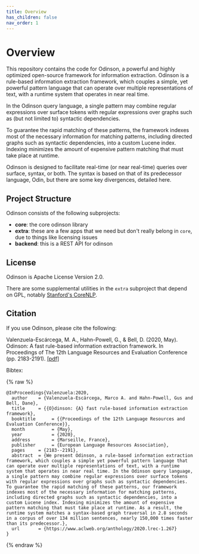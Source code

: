 ```yaml
---  
title: Overview  
has_children: false  
nav_order: 1  
---  
```

  
# Overview  
  
This repository contains the code for Odinson, a powerful and highly optimized open-source framework for information extraction.  Odinson is a rule-based information extraction framework, which couples a simple, yet powerful pattern language that can operate over multiple representations of text, with a runtime system that operates in near real time.   
  
In the Odinson query language, a single pattern may combine regular expressions over surface tokens with regular expressions over graphs such as (but not limited to) syntactic dependencies.   

To guarantee the rapid matching of these patterns, the framework indexes most of the necessary information for matching patterns, including directed graphs such as syntactic dependencies, into a custom Lucene index. Indexing minimizes the amount of expensive pattern matching that must take place at runtime.   
  
Odinson is designed to facilitate real-time (or near real-time) queries over surface, syntax, or both.  The syntax is based on that of its predecessor language, Odin, but there are some key divergences, detailed here.  
  
## Project Structure

Odinson consists of the following subprojects:

- **core**: the core odinson library
- **extra**: these are a few apps that we need but don't really belong in `core`, due to things like licensing issues
- **backend**: this is a REST API for odinson
    
  
## License  

Odinson is Apache License Version 2.0. 

There are some supplemental utilities in the `extra` subproject that depend on GPL, notably [Stanford's CoreNLP](http://stanfordnlp.github.io/CoreNLP/).   
  
## Citation  
  
If you use Odinson, please cite the following:  

   Valenzuela-Escárcega, M. A., Hahn-Powell, G., & Bell, D. (2020, May).  Odinson: A fast rule-based information extraction framework. In Proceedings of The 12th Language Resources and Evaluation Conference (pp. 2183-2191).   [[pdf]](https://www.aclweb.org/anthology/2020.lrec-1.267.pdf)
       
Bibtex:       

{% raw %} 
```
@InProceedings{Valenzuela:2020,
  author    = {Valenzuela-Escárcega, Marco A. and Hahn-Powell, Gus and Bell, Dane},
  title     = {{O}dinson: {A} fast rule-based information extraction framework},
  booktitle      = {{Proceedings of the 12th Language Resources and Evaluation Conference}},
  month          = {May},
  year           = {2020},
  address        = {Marseille, France},
  publisher      = {European Language Resources Association},
  pages     = {2183--2191},
  abstract  = {We present Odinson, a rule-based information extraction framework, which couples a simple yet powerful pattern language that can operate over multiple representations of text, with a runtime system that operates in near real time. In the Odinson query language, a single pattern may combine regular expressions over surface tokens with regular expressions over graphs such as syntactic dependencies. To guarantee the rapid matching of these patterns, our framework indexes most of the necessary information for matching patterns, including directed graphs such as syntactic dependencies, into a custom Lucene index. Indexing minimizes the amount of expensive pattern matching that must take place at runtime. As a result, the runtime system matches a syntax-based graph traversal in 2.8 seconds in a corpus of over 134 million sentences, nearly 150,000 times faster than its predecessor.},
  url       = {https://www.aclweb.org/anthology/2020.lrec-1.267}
}
```  
{% endraw %}
